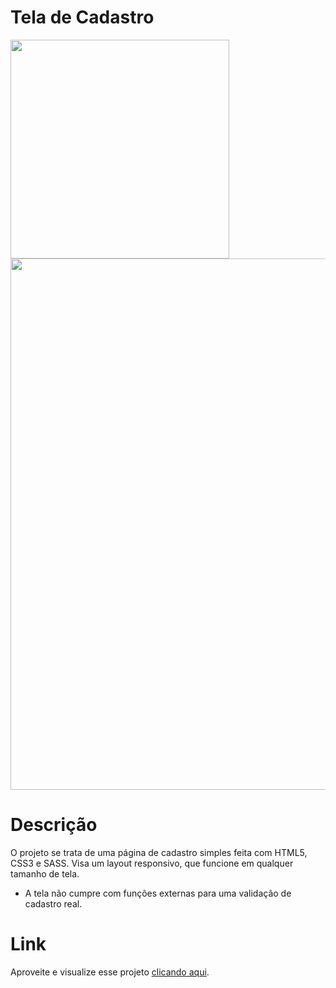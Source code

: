 # Tela de Cadastro

<img src="https://user-images.githubusercontent.com/108820269/222250090-30b8c9bd-46e2-4f5d-930c-933384bc263c.png" width="350px">

<img src="https://user-images.githubusercontent.com/108820269/222250683-bb75f972-2d11-4c80-95d2-40f4ee329334.png" width="850px">

# Descrição

O projeto se trata de uma página de cadastro simples feita com HTML5, CSS3 e SASS. Visa um layout responsivo, que funcione em qualquer tamanho de tela.
* A tela não cumpre com funções externas para uma validação de cadastro real.

# Link
Aproveite e visualize esse projeto <a href="https://lucas-aguiar-la.github.io/Tela-de-cadastro/screen/index" target="_blank">clicando aqui</a>.
